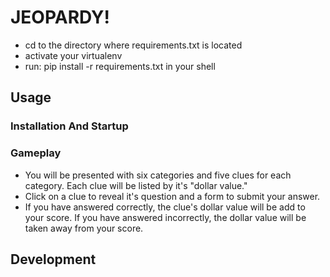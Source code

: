 # JEOPARDY!
* cd to the directory where requirements.txt is located
* activate your virtualenv
* run: pip install -r requirements.txt in your shell

## Usage

### Installation And Startup


### Gameplay
* You will be presented with six categories and five clues for each category. Each clue will be listed by it's "dollar value."
* Click on a clue to reveal it's question and a form to submit your answer.
* If you have answered correctly, the clue's dollar value will be add to your score. If you have answered incorrectly, the dollar value will be taken away from your score.

## Development



